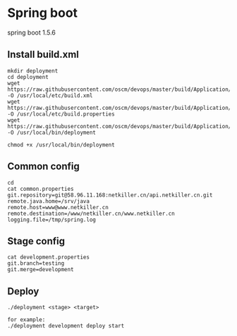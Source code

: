 Spring boot
=====

spring boot 1.5.6

## Install build.xml

    mkdir deployment
    cd deployment
	wget https://raw.githubusercontent.com/oscm/devops/master/build/Application/Springboot/build.xml -O /usr/local/etc/build.xml
	wget https://raw.githubusercontent.com/oscm/devops/master/build/Application/Springboot/build.properties -O /usr/local/etc/build.properties
	wget https://raw.githubusercontent.com/oscm/devops/master/build/Application/Springboot/deployment -O /usr/local/bin/deployment

	chmod +x /usr/local/bin/deployment
	
## Common config
    cd 
	cat common.properties
	git.repository=git@58.96.11.168:netkiller.cn/api.netkiller.cn.git
	remote.java.home=/srv/java
	remote.host=www@www.netkiller.cn
	remote.destination=/www/netkiller.cn/www.netkiller.cn
    logging.file=/tmp/spring.log

## Stage config

	cat development.properties
	git.branch=testing
	git.merge=development
	
## Deploy

	./deployment <stage> <target>
	
	for example:
	./deployment development deploy start
